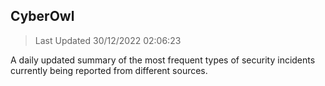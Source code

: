 ## CyberOwl 
> Last Updated 30/12/2022 02:06:23 


A daily updated summary of the most frequent types of security incidents currently being reported from different sources.

